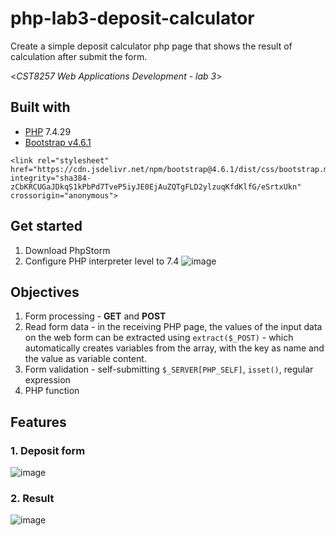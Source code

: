 # php-lab3-deposit-calculator
Create a simple deposit calculator php page that shows the result of calculation after submit the form.

<*CST8257 Web Applications Development - lab 3*>

## Built with
- [PHP](https://www.php.net/) 7.4.29 
- [Bootstrap v4.6.1](https://cdn.jsdelivr.net/npm/bootstrap@4.6.1/dist/css/bootstrap.min.css)
```
<link rel="stylesheet" href="https://cdn.jsdelivr.net/npm/bootstrap@4.6.1/dist/css/bootstrap.min.css" integrity="sha384-zCbKRCUGaJDkqS1kPbPd7TveP5iyJE0EjAuZQTgFLD2ylzuqKfdKlfG/eSrtxUkn" crossorigin="anonymous">

```

## Get started
1. Download PhpStorm
2. Configure PHP interpreter level to 7.4
  ![image](https://user-images.githubusercontent.com/58931129/173491958-0dda08b9-3935-4a95-885c-c446998f26cd.png)


## Objectives
1. Form processing - **GET** and **POST**
2. Read form data - in the receiving PHP page, the values of the input data on the web form can be extracted using `extract($_POST)` - which automatically creates variables from the array, with the key as name and the value as variable content.
3. Form validation - self-submitting `$_SERVER[PHP_SELF]`, `isset()`, regular expression
4. PHP function

## Features
### 1. Deposit form
  ![image](https://user-images.githubusercontent.com/58931129/173491448-280ff1c2-506f-4a01-999a-e940275787df.png)

### 2. Result
  ![image](https://user-images.githubusercontent.com/58931129/173491583-fd3e676b-4744-4f4a-89e0-3461c11eb55a.png)

